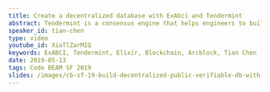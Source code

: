 ```yaml
---
title: Create a decentralized database with ExAbci and Tendermint
abstract: Tendermint is a consensus engine that helps engineers to build various blockchain. It proposed an interface called ABCI (Application BlockChain Interface). ExAbci implemented the interface for elixir. This talk will focus on how to use ExAbci to build a decentralized database on top of it, making the database can survive all kinds of failure of 1/3 of nodes.
speaker_id: tian-chen
type: video
youtube_id: XioTlZarMIQ
keywords: ExABCI, Tendermint, Elixir, Blockchain, Arcblock, Tian Chen
date: 2019-05-13
tags: Code BEAM SF 2019
slides: /images/cb-sf-19-build-decentralized-public-verifiable-db-with-ex-abci-tendermint-tian-chen-compressed.pdf
---
```


